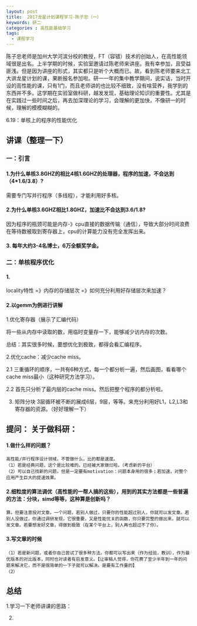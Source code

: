 ```yaml
---
layout: post
title:  2017龙星计划课程学习-陈子忠（一）
keywords: 研二
categories : 高性能基础学习
tags:
  - 课程学习
---
```

陈子忠老师是加州大学河滨分校的教授，FT（容错）技术的创始人，在高性能领域很是出名。上半学期的时候，实验室邀请过陈老师来讲座。我有幸参加，且受益匪浅。但是因为讲座的形式，其实都只是听个大概而已。故，看到陈老师要来北工大讲龙星计划的课，果断报名参加啦。研一一年的集中教学期间，说实话，当时开设的高性能的课，只有1门，而且老师讲的也比较不细致，没有啥营养，我学到的东西并不多。这学期在实验室做科研，越发发现，基础理论知识的重要性。尤其是在实践过一些时间之后，再去加深理论的学习，会理解的更加快，不像研一的时候，理解的模模糊糊的。


6.19：单核上的程序的性能优化

## 讲课（整理一下）
### 一：引言
#### 1.为什么单核3.8GHZ的相比4核1.6GHZ的处理器，程序的加速，不会达到（4*1.6/3.8）?

需要专门写并行程序（多线程），才能利用好多核。

#### 2.为什么单核3.6GHZ相比1.8GHZ，加速比不会达到3.6/1.8?

因为程序的瓶颈可能是内存-》cpu直接的数据传输（通信），导致大部分时间浪费在等待数被取到寄存器上，cpu的计算能力没有完全发挥出来。

#### 3. 每年大约3-4名博士，6万全额奖学金。

### 二：单核程序优化

#### 1.

locality特性 =》内存的存储层次 =》如何充分利用好存储层次来加速？

#### 2.以gemm为例进行讲解

1.优化寄存器（展示了汇编代码）

将一些从内存中读取的数，用临时变量存一下，能够减少访内存的次数。

总结：其实很多时候，要想优化到极致，都得会看汇编程序。

2.优化cache：减少cache miss。
 
 2.1 三重循环的顺序，一共有6种方式，每一个都分析一遍，然后画图，看看哪个cache miss最小（这种研究方法学习）。
 
 2.2 首先只分析了最内层的cache miss。然后把整个程序的都分析啦。

3. 矩阵分块
	3层循环被不断的展成6层，9层，等等。来充分利用好L1，L2,L3和寄存器的资源。（好好理解一下）



## 提问： 关于做科研：

#### 1.做什么样的问题？


	高性能/并行程序设计领域，不管做什么，比的都是速度。
	（1）若是经典问题，这个是比较难的。已经被大家做烂啦。（考虑新的平台）
	（2）可以自己找新的问题，但是一定要有motivation：问题本身用的很多；若加速，对整个应用产生巨大的提速效果。


#### 2.细粒度的算法调优（高性能的一帮人搞的这些），用到的其实方法都是一些普遍的方法：分块，simd等等，这种算是创新吗？


	算。但要注意投对文章。一个问题，若别人做过，只要你的性能超过别人，你就可以发文章。若别人没做过，你通过调研发现，它很重要，又是性能忧关的函数，你只要完整的做出来，就可以发文章。若要想发好文章，得做到极致（在某个平台上，别人再也超过不了你）。

#### 3.写文章的时候

	（1）若是新问题，或者你自己尝试了很多种方法，你都可以写出来（作为经验，教训），作为最优版本的对比版本，同时也对读者有启发意义。【让审稿人觉得，你花费了至少半年到一年的问题来解决它，而不是很简单的一下子就可以解决。是要有工作量的】
	（2）


## 总结
1.学习一下老师讲课的思路：

2.